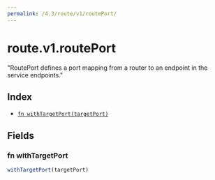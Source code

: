 ```yaml
---
permalink: /4.3/route/v1/routePort/
---
```


# route.v1.routePort

"RoutePort defines a port mapping from a router to an endpoint in the service endpoints."

## Index

* [`fn withTargetPort(targetPort)`](#fn-withtargetport)

## Fields

### fn withTargetPort

```ts
withTargetPort(targetPort)
```

